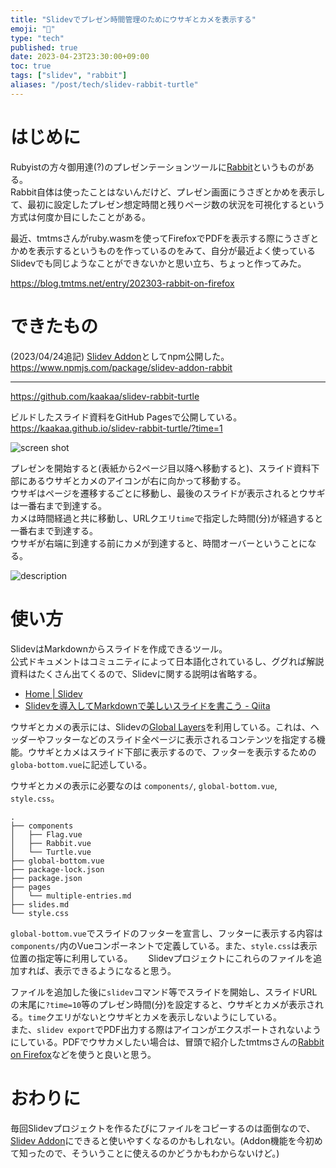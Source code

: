 ```yaml
---
title: "Slidevでプレゼン時間管理のためにウサギとカメを表示する"
emoji: "🐇"
type: "tech"
published: true
date: 2023-04-23T23:30:00+09:00
toc: true
tags: ["slidev", "rabbit"]
aliases: "/post/tech/slidev-rabbit-turtle"
---
```



# はじめに

Rubyistの方々御用達(?)のプレゼンテーションツールに[Rabbit](https://rabbit-shocker.org/ja/)というものがある。  
Rabbit自体は使ったことはないんだけど、プレゼン画面にうさぎとかめを表示して、最初に設定したプレゼン想定時間と残りページ数の状況を可視化するという方式は何度か目にしたことがある。

最近、tmtmsさんがruby.wasmを使ってFirefoxでPDFを表示する際にうさぎとかめを表示するというものを作っているのをみて、自分が最近よく使っているSlidevでも同じようなことができないかと思い立ち、ちょっと作ってみた。

https://blog.tmtms.net/entry/202303-rabbit-on-firefox

# できたもの

(2023/04/24追記)
[Slidev Addon](https://sli.dev/addons/use)としてnpm公開した。  
https://www.npmjs.com/package/slidev-addon-rabbit

---

https://github.com/kaakaa/slidev-rabbit-turtle

ビルドしたスライド資料をGitHub Pagesで公開している。  
https://kaakaa.github.io/slidev-rabbit-turtle/?time=1

![screen shot](https://blog.kaakaa.dev/images/posts/tech/slidev-rabbit-turtle/screen.gif)

プレゼンを開始すると(表紙から2ページ目以降へ移動すると)、スライド資料下部にあるウサギとカメのアイコンが右に向かって移動する。  
ウサギはページを遷移するごとに移動し、最後のスライドが表示されるとウサギは一番右まで到達する。  
カメは時間経過と共に移動し、URLクエリ`time`で指定した時間(分)が経過すると一番右まで到達する。  
ウサギが右端に到達する前にカメが到達すると、時間オーバーということになる。

![description](https://blog.kaakaa.dev/images/posts/tech/slidev-rabbit-turtle/description.png)

# 使い方

SlidevはMarkdownからスライドを作成できるツール。  
公式ドキュメントはコミュニティによって日本語化されているし、ググれば解説資料はたくさん出てくるので、Slidevに関する説明は省略する。

* [Home \| Slidev](https://sli.dev/)
* [Slidevを導入してMarkdownで美しいスライドを書こう \- Qiita](https://qiita.com/loftkun/items/2fbeddc9449eb5d85dfd)

ウサギとカメの表示には、Slidevの[Global Layers](https://sli.dev/custom/global-layers.html)を利用している。これは、ヘッダーやフッターなどのスライド全ページに表示されるコンテンツを指定する機能。ウサギとカメはスライド下部に表示するので、フッターを表示するための`globa-bottom.vue`に記述している。

ウサギとカメの表示に必要なのは `components/`, `global-bottom.vue`, `style.css`。

```
.
├── components
│   ├── Flag.vue
│   ├── Rabbit.vue
│   └── Turtle.vue
├── global-bottom.vue
├── package-lock.json
├── package.json
├── pages
│   └── multiple-entries.md
├── slides.md
└── style.css
```

`global-bottom.vue`でスライドのフッターを宣言し、フッターに表示する内容は`components/`内のVueコンポーネントで定義している。また、`style.css`は表示位置の指定等に利用している。　　
Slidevプロジェクトにこれらのファイルを追加すれば、表示できるようになると思う。  

ファイルを追加した後に`slidev`コマンド等でスライドを開始し、スライドURLの末尾に`?time=10`等のプレゼン時間(分)を設定すると、ウサギとカメが表示される。`time`クエリがないとウサギとカメを表示しないようにしている。  
また、`slidev export`でPDF出力する際はアイコンがエクスポートされないようにしている。PDFでウサカメしたい場合は、冒頭で紹介したtmtmsさんの[Rabbit on Firefox](https://blog.tmtms.net/entry/202303-rabbit-on-firefox)などを使うと良いと思う。

# おわりに
毎回Slidevプロジェクトを作るたびにファイルをコピーするのは面倒なので、[Slidev Addon](https://sli.dev/addons/use.html)にできると使いやすくなるのかもしれない。(Addon機能を今初めて知ったので、そういうことに使えるのかどうかもわからないけど。)


